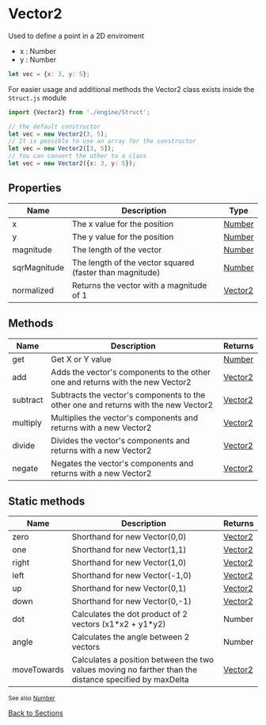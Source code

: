# Vector2

Used to define a point in a 2D enviroment
 - x : Number
 - y : Number
```javascript
let vec = {x: 3, y: 5}; 
```
For easier usage and additional methods the Vector2 class exists inside the `Struct.js` module

```javascript
import {Vector2} from './engine/Struct';

// the default constructor
let vec = new Vector2(3, 5);
// It is possible to use an array for the constructor
let vec = new Vector2([3, 5]);
// You can convert the other to a class
let vec = new Vector2({x: 3, y: 5});
```

## Properties
| Name | Description | Type |
| --- | --- | --- |
| x | The x value for the position | [Number] |
| y | The y value for the position | [Number] |
| magnitude | The length of the vector | [Number] |
| sqrMagnitude | The length of the vector squared (faster than magnitude) | [Number] |
| normalized | Returns the vector with a magnitude of 1 | [Vector2] |

## Methods
| Name | Description | Returns |
| --- | --- | --- |
| get | Get X or Y value | [Number] |
| add | Adds the vector's components to the other one and returns with the new Vector2 | [Vector2] |
| subtract | Subtracts the vector's components to the other one and returns with the new Vector2 | [Vector2] |
| multiply | Multiplies the vector's components and returns with a new Vector2 | [Vector2] |
| divide | Divides the vector's components and returns with a new Vector2 | [Vector2] |
| negate | Negates the vector's components and returns with a new Vector2 | [Vector2] |

## Static methods
| Name | Description | Returns |
| --- | --- | --- |
| zero | Shorthand for new Vector(0,0) | [Vector2] |
| one | Shorthand for new Vector(1,1) | [Vector2] |
| right | Shorthand for new Vector(1,0) | [Vector2] |
| left | Shorthand for new Vector(-1,0) | [Vector2] |
| up | Shorthand for new Vector(0,1) | [Vector2] |
| down | Shorthand for new Vector(0,-1) | [Vector2] |
| dot | Calculates the dot product of 2 vectors (x1\*x2 + y1\*y2) | Number |
| angle | Calculates the angle between 2 vectors | Number |
| moveTowards | Calculates a position between the two values moving no farther than the distance specified by maxDelta | [Vector2] |

<sub>See also [Number]</sub>

[Back to Sections]

<!-- Files -->
[Quick Start]: Tutorial
[Inputs]: Input

<!-- Classes -->
[GameObject]: class/GameObject
[Component]: class/Component
[Animator]: class/Animator
[Sprite]: class/Sprite
[Sound]: class/Sound
[Resource]: class/Resource

<!-- Structs -->
[Structs]: structs/Structs
[Vector2]: structs/Vector2
[Rect]: structs/Rect
[Sprite Labels]: structs/SpriteLabel

<!-- Misc -->
[Back to Sections]: Home

<!-- External Links -->
[Boolean]: https://developer.mozilla.org/en-US/docs/Web/JavaScript/Reference/Global_Objects/Boolean
[Number]: https://developer.mozilla.org/en-US/docs/Web/JavaScript/Reference/Global_Objects/Number
[String]: https://developer.mozilla.org/en-US/docs/Web/JavaScript/Reference/Global_Objects/String

[Element]: https://developer.mozilla.org/en-US/docs/Web/API/HTMLElement
[AudioElement]: https://developer.mozilla.org/en-US/docs/Web/API/HTMLAudioElement
[Image]: https://developer.mozilla.org/en-US/docs/Web/API/HTMLImageElement
[Promise]: https://developer.mozilla.org/en-US/docs/Web/JavaScript/Reference/Global_Objects/Promise

[KeyboardEvent.code]: https://developer.mozilla.org/en-US/docs/Web/API/KeyboardEvent/code
[GamepadButton]: https://developer.mozilla.org/en-US/docs/Web/API/Gamepad/axes